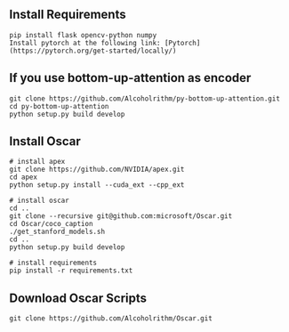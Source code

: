## Install Requirements
```
pip install flask opencv-python numpy
Install pytorch at the following link: [Pytorch](https://pytorch.org/get-started/locally/)
```

## If you use bottom-up-attention as encoder
```
git clone https://github.com/Alcoholrithm/py-bottom-up-attention.git
cd py-bottom-up-attention
python setup.py build develop
```

## Install Oscar
```
# install apex
git clone https://github.com/NVIDIA/apex.git
cd apex
python setup.py install --cuda_ext --cpp_ext

# install oscar
cd ..
git clone --recursive git@github.com:microsoft/Oscar.git
cd Oscar/coco_caption
./get_stanford_models.sh
cd ..
python setup.py build develop

# install requirements
pip install -r requirements.txt
```

## Download Oscar Scripts
```
git clone https://github.com/Alcoholrithm/Oscar.git
```
